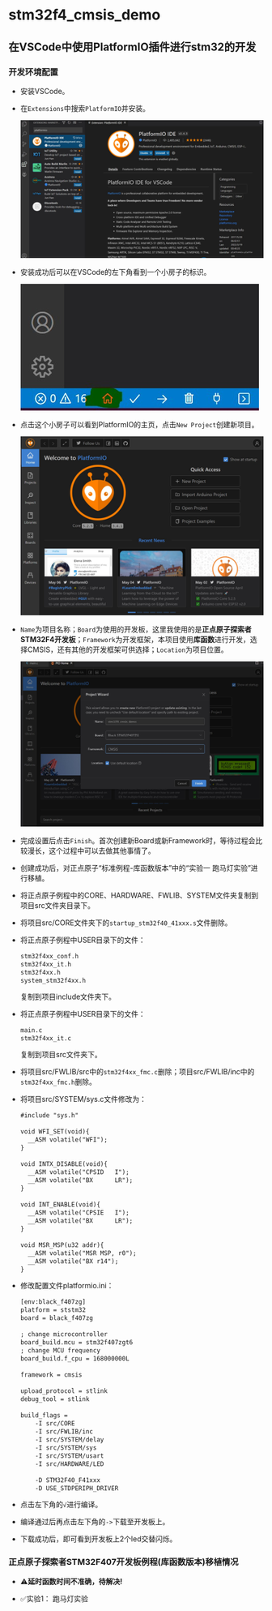 # stm32f4_cmsis_demo

## 在VSCode中使用PlatformIO插件进行stm32的开发

### 开发环境配置

- 安装VSCode。

- 在`Extensions`中搜索`PlatformIO`并安装。

  ![install platformio](./img/install_platformio.jpg)

- 安装成功后可以在VSCode的左下角看到一个小房子的标识。

  ![install success](./img/install_success.jpg)

- 点击这个小房子可以看到PlatformIO的主页，点击`New Project`创建新项目。

  ![new project](./img/new_project.jpg)

- `Name`为项目名称；`Board`为使用的开发板，这里我使用的是**正点原子探索者STM32F4开发板**；`Framework`为开发框架，本项目使用**库函数**进行开发，选择CMSIS，还有其他的开发框架可供选择；`Location`为项目位置。

  ![new project infomation](./img/new_project_info.jpg)

- 完成设置后点击`Finish`。首次创建新Board或新Framework时，等待过程会比较漫长，这个过程中可以去做其他事情了。

- 创建成功后，对正点原子“标准例程-库函数版本”中的“实验一 跑马灯实验”进行移植。

- 将正点原子例程中的CORE、HARDWARE、FWLIB、SYSTEM文件夹复制到项目src文件夹目录下。

- 将项目src/CORE文件夹下的`startup_stm32f40_41xxx.s`文件删除。

- 将正点原子例程中USER目录下的文件：

  ```
  stm32f4xx_conf.h
  stm32f4xx_it.h
  stm32f4xx.h
  system_stm32f4xx.h
  ```

  复制到项目include文件夹下。

- 将正点原子例程中USER目录下的文件：

  ```
  main.c
  stm32f4xx_it.c
  ```

  复制到项目src文件夹下。

- 将项目src/FWLIB/src中的`stm32f4xx_fmc.c`删除；项目src/FWLIB/inc中的`stm32f4xx_fmc.h`删除。

- 将项目src/SYSTEM/sys.c文件修改为：

  ```
  #include "sys.h"  
  
  void WFI_SET(void){
  	__ASM volatile("WFI");
  }
  
  void INTX_DISABLE(void){
  	__ASM volatile("CPSID   I");
  	__ASM volatile("BX      LR");
  }
  
  void INT_ENABLE(void){
  	__ASM volatile("CPSIE   I");
  	__ASM volatile("BX      LR");
  }
  
  void MSR_MSP(u32 addr){
  	__ASM volatile("MSR MSP, r0");
  	__ASM volatile("BX r14");
  }
  ```

- 修改配置文件platformio.ini：

  ```
  [env:black_f407zg]
  platform = ststm32
  board = black_f407zg
  
  ; change microcontroller
  board_build.mcu = stm32f407zgt6
  ; change MCU frequency
  board_build.f_cpu = 168000000L
  
  framework = cmsis
  
  upload_protocol = stlink
  debug_tool = stlink
  
  build_flags = 
      -I src/CORE
      -I src/FWLIB/inc
      -I src/SYSTEM/delay
      -I src/SYSTEM/sys
      -I src/SYSTEM/usart
      -I src/HARDWARE/LED
  
      -D STM32F40_F41xxx
      -D USE_STDPERIPH_DRIVER
  ```
  
- 点击左下角的`√`进行编译。

- 编译通过后再点击左下角的`->`下载至开发板上。

- 下载成功后，即可看到开发板上2个led交替闪烁。

### 正点原子探索者STM32F407开发板例程(库函数版本)移植情况

- :warning:**延时函数时间不准确，待解决!**

- :white_check_mark:实验1： 跑马灯实验